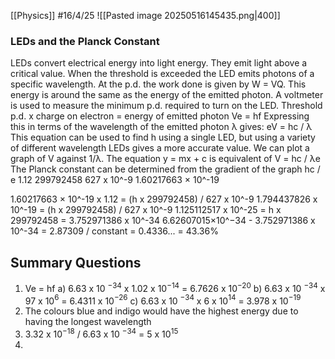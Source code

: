 [[Physics]]
#16/4/25
![[Pasted image 20250516145435.png|400]]
### LEDs and the Planck Constant
LEDs convert electrical energy into light energy. They emit light above a critical value. When the threshold is exceeded the LED emits photons of a specific wavelength. At the p.d. the work done is given by W = VQ. This energy is around the same as the energy of the emitted photon. A voltmeter is used to measure the minimum p.d. required to turn on the LED.
Threshold p.d. x charge on electron = energy of emitted photon 
	Ve = hf
Expressing this in terms of the wavelength of the emitted photon λ gives:
	eV = hc / λ
This equation can be used to find h using a single LED, but using a variety of different wavelength LEDs gives a more accurate value.
We can plot a graph of V against 1/λ. The equation y = mx + c is equivalent of V = hc / λe
The Planck constant can be determined from the gradient of the graph hc / e
1.12
299792458
627 x 10^-9
1.60217663 × 10^-19

1.60217663 × 10^-19 x 1.12 = (h x 299792458) / 627 x 10^-9
1.794437826 x 10^-19 = (h x 299792458) / 627 x 10^-9
1.125112517 x 10^-25 = h x 299792458
= 3.752971386 x 10^-34
6.62607015×10^−34 - 3.752971386 x 10^-34 = 2.87309
/ constant = 0.4336...
= 43.36%

## Summary Questions
1)  Ve = hf
	a) 6.63 x 10 $^{-34}$ x 1.02 x 10$^{-14}$ = 6.7626 x 10$^{-20}$
	b) 6.63 x 10 $^{-34}$ x 97 x 10$^{6}$ = 6.4311 x 10$^{-26}$
	c) 6.63 x 10 $^{-34}$ x 6 x 10$^{14}$ = 3.978 x 10$^{-19}$
2) The colours blue and indigo would have the highest energy due to having the longest wavelength
3) 3.32 x 10$^{-18}$ / 6.63 x 10 $^{-34}$  = 5 x 10$^{15}$ 
4) 